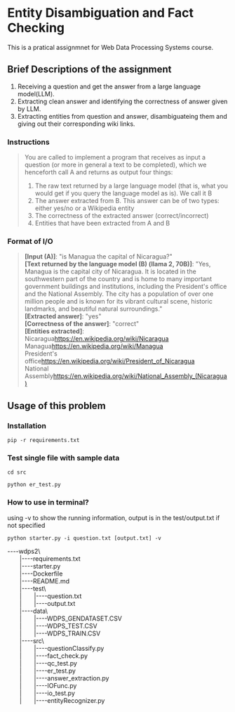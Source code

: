 # Entity Disambiguation and Fact Checking
This is a pratical assignmnet for Web Data Processing Systems course.
## Brief Descriptions of the assignment
1. Receiving a question and get the answer from a large language model(LLM).
2. Extracting clean answer and identifying the correctness of answer given by LLM.
3. Extracting entities from question and answer, disambiguateing them and giving out their corresponding wiki links.
### Instructions
> You are called to implement a program that receives as input a question (or more in general a text to be completed), which we henceforth call A and returns as output four things: <br />
> 1. The raw text returned by a large language model (that is, what you would get if you query the language model as is). We call it B  <br />
> 2. The answer extracted from B. This answer can be of two types: either yes/no or a Wikipedia entity  <br />
> 3. The correctness of the extracted answer (correct/incorrect)  <br />
> 4. Entities that have been extracted from A and B  <br />
### Format of I/O
> **[Input (A)]**: "is Managua the capital of Nicaragua?" <br />
> **[Text returned by the language model (B) (llama 2, 70B)]**: "Yes, Managua is the capital city of Nicaragua. It is located in the southwestern part of the country and is home to many important government buildings and institutions, including the President's office and the National Assembly. The city has a population of over one million people and is known for its vibrant cultural scene, historic landmarks, and beautiful natural surroundings." <br />
> **[Extracted answer]**: "yes" <br />
> **[Correctness of the answer]**: "correct" <br />
> **[Entities extracted]**: <br />
> Nicaragua<TAB>https://en.wikipedia.org/wiki/Nicaragua <br />
> Managua<TAB>https://en.wikipedia.org/wiki/Managua <br />
> President's office<TAB>https://en.wikipedia.org/wiki/President_of_Nicaragua <br />
> National Assembly<TAB>https://en.wikipedia.org/wiki/National_Assembly_(Nicaragua) <br />
## Usage of this problem
### Installation
```
pip -r requirements.txt
```
### Test single file with sample data
```
cd src
```
```
python er_test.py
```
### How to use in terminal?
using -v to show the running information, output is in the test/output.txt if not specified
```
python starter.py -i question.txt [output.txt] -v
```
----wdps2\ <br />
&emsp;&emsp;|----requirements.txt  
&emsp;&emsp;|----starter.py <br /> 
&emsp;&emsp;|----Dockerfile <br />
&emsp;&emsp;|----README.md <br />
&emsp;&emsp;|----test\ <br />
&emsp;&emsp;|&emsp;&emsp;|----question.txt <br />
&emsp;&emsp;|&emsp;&emsp;|----output.txt <br />
&emsp;&emsp;|----data\ <br />
&emsp;&emsp;|&emsp;&emsp;|----WDPS_GENDATASET.CSV <br />
&emsp;&emsp;|&emsp;&emsp;|----WDPS_TEST.CSV <br />
&emsp;&emsp;|&emsp;&emsp;|----WDPS_TRAIN.CSV <br />
&emsp;&emsp;|----src\ <br />
&emsp;&emsp;|&emsp;&emsp;|----questionClassify.py <br />
&emsp;&emsp;|&emsp;&emsp;|----fact_check.py <br />
&emsp;&emsp;|&emsp;&emsp;|----qc_test.py <br />
&emsp;&emsp;|&emsp;&emsp;|----er_test.py <br />
&emsp;&emsp;|&emsp;&emsp;|----answer_extraction.py <br />
&emsp;&emsp;|&emsp;&emsp;|----IOFunc.py <br />
&emsp;&emsp;|&emsp;&emsp;|----io_test.py <br />
&emsp;&emsp;|&emsp;&emsp;|----entityRecognizer.py
